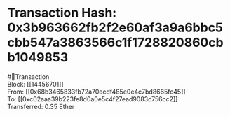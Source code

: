 
Transaction Hash: 0x3b963662fb2f2e60af3a9a6bbc5cbb547a3863566c1f1728820860cbb1049853
====================================================================================
  
#💸Transaction  
Block: [[14456701]]  
From: [[0x68b3465833fb72a70ecdf485e0e4c7bd8665fc45]]  
To: [[0xc02aaa39b223fe8d0a0e5c4f27ead9083c756cc2]]  
Transferred: 0.35 Ether